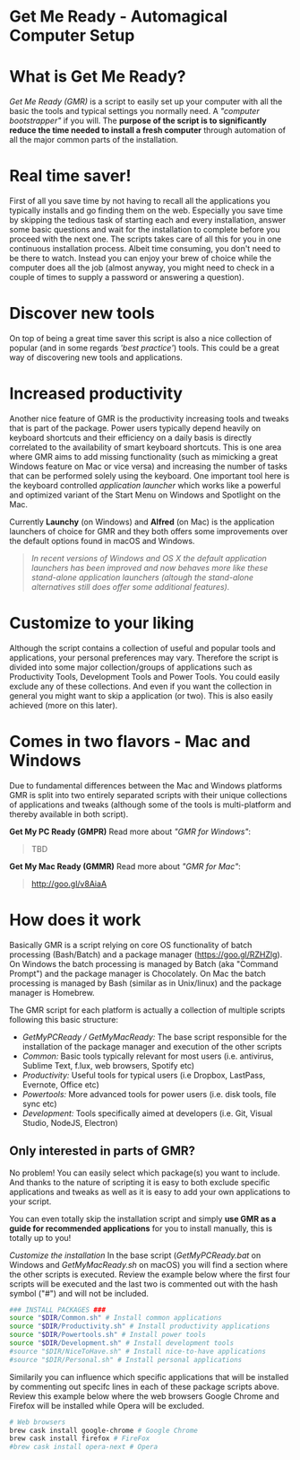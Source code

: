 Get Me Ready - Automagical Computer Setup
=========================================

# What is Get Me Ready?

_Get Me Ready (GMR)_ is a script to easily set up your computer with all the basic the tools and typical settings you normally need. A _"computer bootstrapper"_ if you will. The **purpose of the script is to significantly reduce the time needed to install a fresh computer** through automation of all the major common parts of the installation. 

# Real time saver! 
First of all you save time by not having to recall all the applications you typically installs and go finding them on the web. Especially you save time by skipping the tedious task of starting each and every installation, answer some basic questions and wait for the installation to complete before you proceed with the next one. The scripts takes care of all this for you in one continuous installation process. Albeit time consuming, you don't need to be there to watch. Instead you can enjoy your brew of choice while the computer does all the job (almost anyway, you might need to check in a couple of times to supply a password or answering a question).

# Discover new tools
On top of being a great time saver this script is also a nice collection of popular (and in some regards _'best practice'_) tools. This could be a great way of discovering new tools and applications.

# Increased productivity
Another nice feature of GMR is the productivity increasing tools and tweaks that is part of the package. Power users typically depend heavily on keyboard shortcuts and their efficiency on a daily basis is directly correlated to the availability of smart keyboard shortcuts. This is one area where GMR aims to add missing functionality (such as mimicking a great Windows feature on Mac or vice versa) and increasing the number of tasks that can be performed solely using the keyboard. One important tool here is the keyboard controlled _application launcher_ which works like a powerful and optimized variant of the Start Menu on Windows and Spotlight on the Mac. 

Currently **Launchy** (on Windows) and **Alfred** (on Mac) is the application launchers of choice for GMR and they both offers some improvements over the default options found in macOS and Windows.

> _In recent versions of Windows and OS X the default application launchers has been improved and now behaves more like these stand-alone application launchers (altough the stand-alone alternatives still does offer some additional features)._

# Customize to your liking 
Although the script contains a collection of useful and popular tools and applications, your personal preferences may vary. Therefore the script is divided into some major collection/groups of applications such as Productivity Tools, Development Tools and Power Tools. You could easily exclude any of these collections. And even if you want the collection in general you might want to skip a application (or two). This is also easily achieved (more on this later).

# Comes in two flavors - Mac and Windows 
Due to fundamental differences between the Mac and Windows platforms GMR is split into two entirely separated scripts with their unique collections of applications and tweaks (although some of the tools is multi-platform and thereby available in both script).

**Get My PC Ready (GMPR)**
Read more about _"GMR for Windows"_:
> TBD
 
**Get My Mac Ready (GMMR)**
Read more about _"GMR for Mac"_:
> http://goo.gl/v8AiaA

# How does it work
Basically GMR is a script relying on core OS functionality of batch processing (Bash/Batch) and a package manager (https://goo.gl/RZHZlg). On Windows the batch processing is managed by Batch (aka "Command Prompt") and the package manager is Chocolately. On Mac the batch processing is managed by Bash (similar as in Unix/linux) and the package manager is Homebrew.

The GMR script for each platform is actually a collection of multiple scripts following this basic structure:
- _GetMyPCReady / GetMyMacReady:_ The base script responsible for the installation of the package manager and execution of the other scripts
- _Common:_ Basic tools typically relevant for most users (i.e. antivirus, Sublime Text, f.lux, web browsers, Spotify etc)
- _Productivity:_ Useful tools for typical users (i.e Dropbox, LastPass, Evernote, Office etc)  
- _Powertools:_ More advanced tools for power users (i.e. disk tools, file sync etc)
- _Development:_ Tools specifically aimed at developers (i.e. Git, Visual Studio, NodeJS, Electron) 

## Only interested in parts of GMR?
No problem! You can easily select which package(s) you want to include. And thanks to the nature of scripting it is easy to both exclude specific applications and tweaks as well as it is easy to add your own applications to your script.

You can even totally skip the installation script and simply **use GMR as a guide for recommended applications** for you to install manually, this is totally up to you!

*Customize the installation*
In the base script (_GetMyPCReady.bat_ on Windows and _GetMyMacReady.sh_ on macOS) you will find a section where the other scripts is executed. Review the example below where the first four scripts will be executed and the last two is commented out with the hash symbol ("#") and will not be included.

```bash
### INSTALL PACKAGES ###
source "$DIR/Common.sh" # Install common applications
source "$DIR/Productivity.sh" # Install productivity applications
source "$DIR/Powertools.sh" # Install power tools
source "$DIR/Development.sh" # Install development tools
#source "$DIR/NiceToHave.sh" # Install nice-to-have applications
#source "$DIR/Personal.sh" # Install personal applications
```
 
Similarily you can influence which specific applications that will be installed by commenting out specifc lines in each of these package scripts above. Review this example below where the web browsers Google Chrome and Firefox will be installed while Opera will be excluded. 

```bash
# Web browsers
brew cask install google-chrome # Google Chrome
brew cask install firefox # FireFox
#brew cask install opera-next # Opera
```
